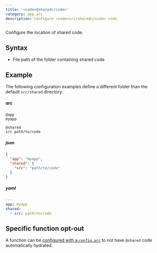 ```yaml
---
title: '<code>@shared</code>'
category: app.arc
description: Configure <code>src/shared</code> code
---
```


Configure the location of shared code.

## Syntax

- File path of the folder containing shared code

## Example

The following configuration examples define a different folder than the default `src/shared` directory.

<arc-viewer default-tab=arc>
<div slot=contents>

<arc-tab label=arc>
<h5>arc</h5>
<div slot=content>

```arc
@app
myapp

@shared
src path/to/code
```
</div>
</arc-tab>

<arc-tab label=json>
<h5>json</h5>
<div slot=content>

```json
{
  "app": "myapp",
  "shared": {
    "src": "path/to/code"
  }
}
```
</div>
</arc-tab>

<arc-tab label=yaml>
<h5>yaml</h5>
<div slot=content>

```yaml
---
app: myapp
shared:
  - src: path/to/code
```
</div>
</arc-tab>

</div>
</arc-viewer>

## Specific function opt-out

A function can be [configured with a `config.arc`](../configuration/function-config#%40arc) to not have `@shared` code automatically hydrated.
